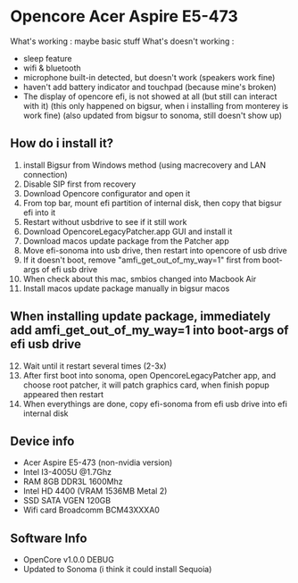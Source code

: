 # Opencore Acer Aspire E5-473

What's working : maybe basic stuff
What's doesn't working :
- sleep feature
- wifi & bluetooth
- microphone built-in detected, but doesn't work (speakers work fine)
- haven't add battery indicator and touchpad (because mine's broken)
- The display of opencore efi, is not showed at all (but still can interact with it) (this only happened on bigsur, when i installing from monterey is work fine) (also updated from bigsur to sonoma, still doesn't show up)

## How do i install it?
1. install Bigsur from Windows method (using macrecovery and LAN connection)
2. Disable SIP first from recovery
3. Download Opencore configurator and open it
4. From top bar, mount efi partition of internal disk, then copy that bigsur efi into it
5. Restart without usbdrive to see if it still work
6. Download OpencoreLegacyPatcher.app GUI and install it
7. Download macos update package from the Patcher app
8. Move efi-sonoma into usb drive, then restart into opencore of usb drive
9. If it doesn't boot, remove "amfi_get_out_of_my_way=1" first from boot-args of efi usb drive
10. When check about this mac, smbios changed into Macbook Air
11. Install macos update package manually in bigsur macos

## When installing update package, immediately add amfi_get_out_of_my_way=1 into boot-args of efi usb drive

12. Wait until it restart several times (2-3x)
13. After first boot into sonoma, open OpencoreLegacyPatcher app, and choose root patcher, it will patch graphics card, when finish popup appeared then restart
14. When everythings are done, copy efi-sonoma from efi usb drive into efi internal disk

## Device info
- Acer Aspire E5-473 (non-nvidia version)
- Intel I3-4005U @1.7Ghz
- RAM 8GB DDR3L 1600Mhz
- Intel HD 4400 (VRAM 1536MB Metal 2)
- SSD SATA VGEN 120GB
- Wifi card Broadcomm BCM43XXXA0

## Software Info
- OpenCore v1.0.0 DEBUG
- Updated to Sonoma (i think it could install Sequoia)
